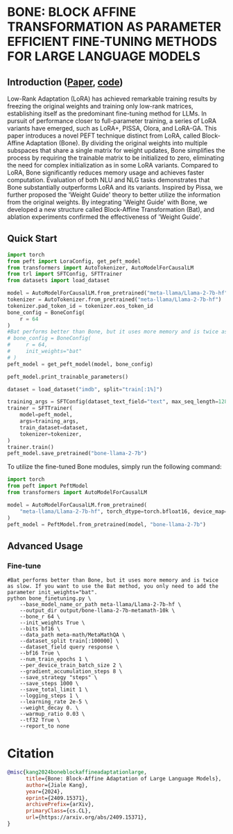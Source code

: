 # BONE: BLOCK AFFINE TRANSFORMATION AS PARAMETER EFFICIENT FINE-TUNING METHODS FOR LARGE LANGUAGE MODELS
## Introduction ([Paper](https://arxiv.org/pdf/2409.15371), [code](https://github.com/JL-er/Bone))
Low-Rank Adaptation (LoRA) has achieved remarkable training results by freezing the original weights and training only low-rank matrices, establishing itself as the predominant fine-tuning method for LLMs. In pursuit of performance closer to full-parameter training, a series of LoRA variants have emerged, such as LoRA+, PISSA, Olora, and LoRA-GA. This paper introduces a novel PEFT technique distinct from LoRA, called Block-Affine Adaptation (Bone). By dividing the original weights into multiple subspaces that share a single matrix for weight updates, Bone simplifies the process by requiring the trainable matrix to be initialized to zero, eliminating the need for complex initialization as in some LoRA variants. Compared to LoRA, Bone significantly reduces memory usage and achieves faster computation. Evaluation of both NLU and NLG tasks demonstrates that Bone substantially outperforms LoRA and its variants. Inspired by Pissa, we further proposed the 'Weight Guide' theory to better utilize the information from the original weights. By integrating 'Weight Guide' with Bone, we developed a new structure called Block-Affine Transformation (Bat), and ablation experiments confirmed the effectiveness of 'Weight Guide'.

## Quick Start
```python
import torch
from peft import LoraConfig, get_peft_model
from transformers import AutoTokenizer, AutoModelForCausalLM
from trl import SFTConfig, SFTTrainer
from datasets import load_dataset

model = AutoModelForCausalLM.from_pretrained("meta-llama/Llama-2-7b-hf", torch_dtype=torch.bfloat16, device_map="auto")
tokenizer = AutoTokenizer.from_pretrained("meta-llama/Llama-2-7b-hf")
tokenizer.pad_token_id = tokenizer.eos_token_id
bone_config = BoneConfig(
    r = 64
)
#Bat performs better than Bone, but it uses more memory and is twice as slow. If you want to use the Bat method, you only need to add the parameter init_weights="bat".
# bone_config = BoneConfig(
#     r = 64,
#     init_weights="bat"
# )
peft_model = get_peft_model(model, bone_config)

peft_model.print_trainable_parameters()

dataset = load_dataset("imdb", split="train[:1%]")

training_args = SFTConfig(dataset_text_field="text", max_seq_length=128)
trainer = SFTTrainer(
    model=peft_model,
    args=training_args,
    train_dataset=dataset,
    tokenizer=tokenizer,
)
trainer.train()
peft_model.save_pretrained("bone-llama-2-7b")
```


To utilize the fine-tuned Bone modules, simply run the following command:
```python
import torch
from peft import PeftModel
from transformers import AutoModelForCausalLM

model = AutoModelForCausalLM.from_pretrained(
    "meta-llama/Llama-2-7b-hf", torch_dtype=torch.bfloat16, device_map="auto"
)
peft_model = PeftModel.from_pretrained(model, "bone-llama-2-7b")
```

## Advanced Usage

### Fine-tune 
```shell
#Bat performs better than Bone, but it uses more memory and is twice as slow. If you want to use the Bat method, you only need to add the parameter init_weights="bat".
python bone_finetuning.py \
    --base_model_name_or_path meta-llama/Llama-2-7b-hf \
    --output_dir output/bone-llama-2-7b-metamath-10k \
    --bone_r 64 \
    --init_weights True \
    --bits bf16 \
    --data_path meta-math/MetaMathQA \
    --dataset_split train[:100000] \
    --dataset_field query response \
    --bf16 True \
    --num_train_epochs 1 \
    --per_device_train_batch_size 2 \
    --gradient_accumulation_steps 8 \
    --save_strategy "steps" \
    --save_steps 1000 \
    --save_total_limit 1 \
    --logging_steps 1 \
    --learning_rate 2e-5 \
    --weight_decay 0. \
    --warmup_ratio 0.03 \
    --tf32 True \
    --report_to none
```



# Citation
```bib
@misc{kang2024boneblockaffineadaptationlarge,
      title={Bone: Block-Affine Adaptation of Large Language Models}, 
      author={Jiale Kang},
      year={2024},
      eprint={2409.15371},
      archivePrefix={arXiv},
      primaryClass={cs.CL},
      url={https://arxiv.org/abs/2409.15371}, 
}
